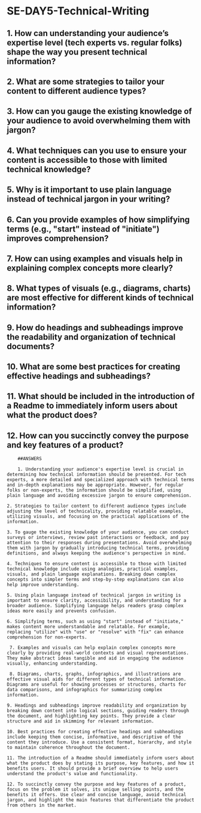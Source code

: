 # SE-DAY5-Technical-Writing
## 1. How can understanding your audience’s expertise level (tech experts vs. regular folks) shape the way you present technical information?
## 2. What are some strategies to tailor your content to different audience types?
## 3. How can you gauge the existing knowledge of your audience to avoid overwhelming them with jargon?
## 4. What techniques can you use to ensure your content is accessible to those with limited technical knowledge?
## 5. Why is it important to use plain language instead of technical jargon in your writing?
## 6. Can you provide examples of how simplifying terms (e.g., "start" instead of "initiate") improves comprehension?
## 7. How can using examples and visuals help in explaining complex concepts more clearly?
## 8. What types of visuals (e.g., diagrams, charts) are most effective for different kinds of technical information?
## 9. How do headings and subheadings improve the readability and organization of technical documents?
## 10. What are some best practices for creating effective headings and subheadings?
## 11. What should be included in the introduction of a Readme to immediately inform users about what the product does?
## 12. How can you succinctly convey the purpose and key features of a product?

        ##ANSWERS 

        1. Understanding your audience's expertise level is crucial in determining how technical information should be presented. For tech experts, a more detailed and specialized approach with technical terms and in-depth explanations may be appropriate. However, for regular folks or non-experts, the information should be simplified, using plain language and avoiding excessive jargon to ensure comprehension.

    2. Strategies to tailor content to different audience types include adjusting the level of technicality, providing relatable examples, utilizing visuals, and focusing on the practical applications of the information.

    3. To gauge the existing knowledge of your audience, you can conduct surveys or interviews, review past interactions or feedback, and pay attention to their responses during presentations. Avoid overwhelming them with jargon by gradually introducing technical terms, providing definitions, and always keeping the audience's perspective in mind.

    4. Techniques to ensure content is accessible to those with limited technical knowledge include using analogies, practical examples, visuals, and plain language explanations. Breaking down complex concepts into simpler terms and step-by-step explanations can also help improve understanding.

    5. Using plain language instead of technical jargon in writing is important to ensure clarity, accessibility, and understanding for a broader audience. Simplifying language helps readers grasp complex ideas more easily and prevents confusion.

    6. Simplifying terms, such as using "start" instead of "initiate," makes content more understandable and relatable. For example, replacing "utilize" with "use" or "resolve" with "fix" can enhance comprehension for non-experts.

     7. Examples and visuals can help explain complex concepts more clearly by providing real-world contexts and visual representations. They make abstract ideas tangible and aid in engaging the audience visually, enhancing understanding.

     8. Diagrams, charts, graphs, infographics, and illustrations are effective visual aids for different types of technical information. Diagrams are useful for showing processes or structures, charts for data comparisons, and infographics for summarizing complex information.

    9. Headings and subheadings improve readability and organization by breaking down content into logical sections, guiding readers through the document, and highlighting key points. They provide a clear structure and aid in skimming for relevant information.

    10. Best practices for creating effective headings and subheadings include keeping them concise, informative, and descriptive of the content they introduce. Use a consistent format, hierarchy, and style to maintain coherence throughout the document.

    11. The introduction of a Readme should immediately inform users about what the product does by stating its purpose, key features, and how it benefits users. It should provide a brief overview to help users understand the product's value and functionality.

    12. To succinctly convey the purpose and key features of a product, focus on the problem it solves, its unique selling points, and the benefits it offers. Use clear and concise language, avoid technical jargon, and highlight the main features that differentiate the product from others in the market.
